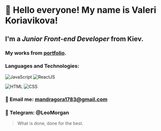 # 👋 Hello everyone! My name is **Valeri Koriavikova**!
## I'm a *Junior Front-end Developer* from Kiev.
### My works from [portfolio](https://github.com/LeoMorgan113/LeoMorgan113.github.io).
### Languages and Technologies:
![JavaScript](https://img.shields.io/badge/-JavaScript-060606?style=for-the-badge&logo=javascript)
![ReactJS](https://img.shields.io/badge/-ReactJS-060606?style=for-the-badge&logo=react)

![HTML](https://img.shields.io/badge/-HTML-060606?style=for-the-badge&logo=html5)
![CSS](https://img.shields.io/badge/-CSS-060606?style=for-the-badge&logo=css3)

### :email: Email me: mandragora1783@gmail.com
### :calling: Telegram: @LeoMorgan

> What is done, done for the best.
<!--
**LeoMorgan113/LeoMorgan113** is a ✨ _special_ ✨ repository because its `README.md` (this file) appears on your GitHub profile.

Here are some ideas to get you started:

- 🔭 I’m currently working on ...
- 🌱 I’m currently learning ...
- 👯 I’m looking to collaborate on ...
- 🤔 I’m looking for help with ...
- 💬 Ask me about ...
- 📫 How to reach me: ...
- 😄 Pronouns: ...
- ⚡ Fun fact: ...
-->
